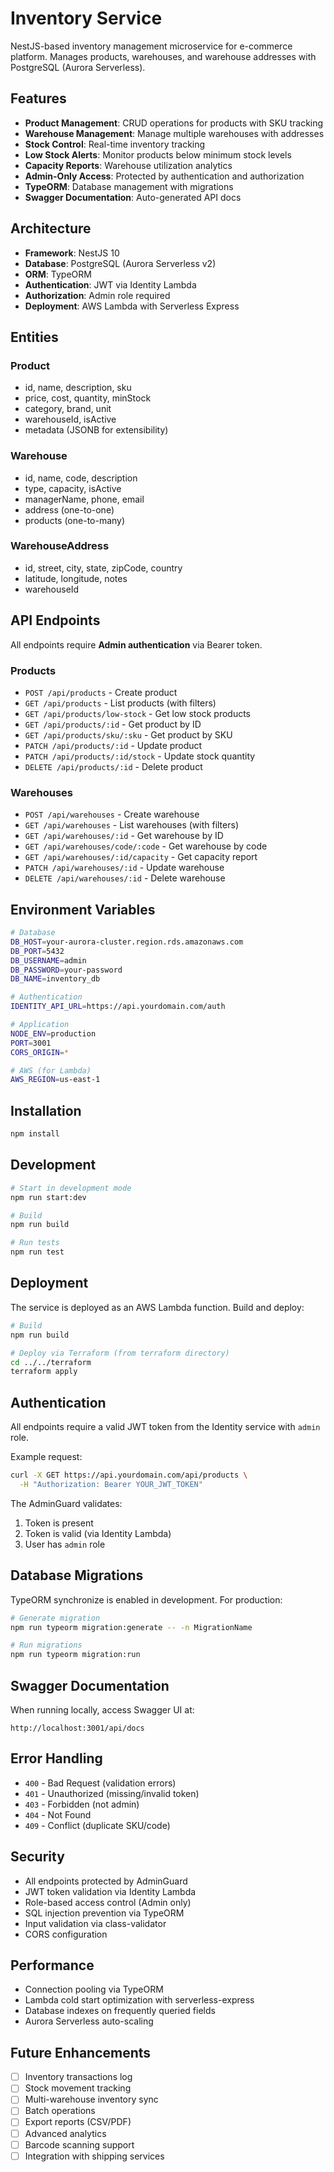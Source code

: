 # Inventory Service

NestJS-based inventory management microservice for e-commerce platform. Manages products, warehouses, and warehouse addresses with PostgreSQL (Aurora Serverless).

## Features

- **Product Management**: CRUD operations for products with SKU tracking
- **Warehouse Management**: Manage multiple warehouses with addresses
- **Stock Control**: Real-time inventory tracking
- **Low Stock Alerts**: Monitor products below minimum stock levels
- **Capacity Reports**: Warehouse utilization analytics
- **Admin-Only Access**: Protected by authentication and authorization
- **TypeORM**: Database management with migrations
- **Swagger Documentation**: Auto-generated API docs

## Architecture

- **Framework**: NestJS 10
- **Database**: PostgreSQL (Aurora Serverless v2)
- **ORM**: TypeORM
- **Authentication**: JWT via Identity Lambda
- **Authorization**: Admin role required
- **Deployment**: AWS Lambda with Serverless Express

## Entities

### Product
- id, name, description, sku
- price, cost, quantity, minStock
- category, brand, unit
- warehouseId, isActive
- metadata (JSONB for extensibility)

### Warehouse
- id, name, code, description
- type, capacity, isActive
- managerName, phone, email
- address (one-to-one)
- products (one-to-many)

### WarehouseAddress
- id, street, city, state, zipCode, country
- latitude, longitude, notes
- warehouseId

## API Endpoints

All endpoints require **Admin authentication** via Bearer token.

### Products
- `POST /api/products` - Create product
- `GET /api/products` - List products (with filters)
- `GET /api/products/low-stock` - Get low stock products
- `GET /api/products/:id` - Get product by ID
- `GET /api/products/sku/:sku` - Get product by SKU
- `PATCH /api/products/:id` - Update product
- `PATCH /api/products/:id/stock` - Update stock quantity
- `DELETE /api/products/:id` - Delete product

### Warehouses
- `POST /api/warehouses` - Create warehouse
- `GET /api/warehouses` - List warehouses (with filters)
- `GET /api/warehouses/:id` - Get warehouse by ID
- `GET /api/warehouses/code/:code` - Get warehouse by code
- `GET /api/warehouses/:id/capacity` - Get capacity report
- `PATCH /api/warehouses/:id` - Update warehouse
- `DELETE /api/warehouses/:id` - Delete warehouse

## Environment Variables

```bash
# Database
DB_HOST=your-aurora-cluster.region.rds.amazonaws.com
DB_PORT=5432
DB_USERNAME=admin
DB_PASSWORD=your-password
DB_NAME=inventory_db

# Authentication
IDENTITY_API_URL=https://api.yourdomain.com/auth

# Application
NODE_ENV=production
PORT=3001
CORS_ORIGIN=*

# AWS (for Lambda)
AWS_REGION=us-east-1
```

## Installation

```bash
npm install
```

## Development

```bash
# Start in development mode
npm run start:dev

# Build
npm run build

# Run tests
npm run test
```

## Deployment

The service is deployed as an AWS Lambda function. Build and deploy:

```bash
# Build
npm run build

# Deploy via Terraform (from terraform directory)
cd ../../terraform
terraform apply
```

## Authentication

All endpoints require a valid JWT token from the Identity service with `admin` role.

Example request:
```bash
curl -X GET https://api.yourdomain.com/api/products \
  -H "Authorization: Bearer YOUR_JWT_TOKEN"
```

The AdminGuard validates:
1. Token is present
2. Token is valid (via Identity Lambda)
3. User has `admin` role

## Database Migrations

TypeORM synchronize is enabled in development. For production:

```bash
# Generate migration
npm run typeorm migration:generate -- -n MigrationName

# Run migrations
npm run typeorm migration:run
```

## Swagger Documentation

When running locally, access Swagger UI at:
```
http://localhost:3001/api/docs
```

## Error Handling

- `400` - Bad Request (validation errors)
- `401` - Unauthorized (missing/invalid token)
- `403` - Forbidden (not admin)
- `404` - Not Found
- `409` - Conflict (duplicate SKU/code)

## Security

- All endpoints protected by AdminGuard
- JWT token validation via Identity Lambda
- Role-based access control (Admin only)
- SQL injection prevention via TypeORM
- Input validation via class-validator
- CORS configuration

## Performance

- Connection pooling via TypeORM
- Lambda cold start optimization with serverless-express
- Database indexes on frequently queried fields
- Aurora Serverless auto-scaling

## Future Enhancements

- [ ] Inventory transactions log
- [ ] Stock movement tracking
- [ ] Multi-warehouse inventory sync
- [ ] Batch operations
- [ ] Export reports (CSV/PDF)
- [ ] Advanced analytics
- [ ] Barcode scanning support
- [ ] Integration with shipping services
